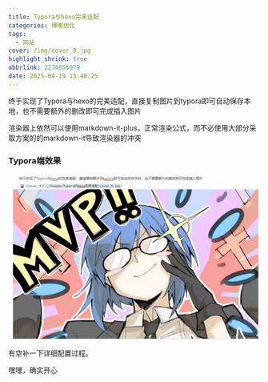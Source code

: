 ```yaml
---
title: Typora与hexo完美适配
categories: 博客优化
tags:
  - 网站
cover: /img/cover_9.jpg
highlight_shrink: true
abbrlink: 2274656979
date: 2025-04-19 15:40:25
---
```


终于实现了Typora与hexo的完美适配，直接复制图片到typora即可自动保存本地，也不需要额外的删改即可完成插入图片

渲染器上依然可以使用markdown-it-plus，正常渲染公式，而不必使用大部分采取方案的的markdown-it导致渲染器的冲突

### Typora端效果

![image-20250419154952666](../images/Typora与hexo完美适配/image-20250419154952666.png)

有空补一下详细配置过程。

嘿嘿，确实开心
